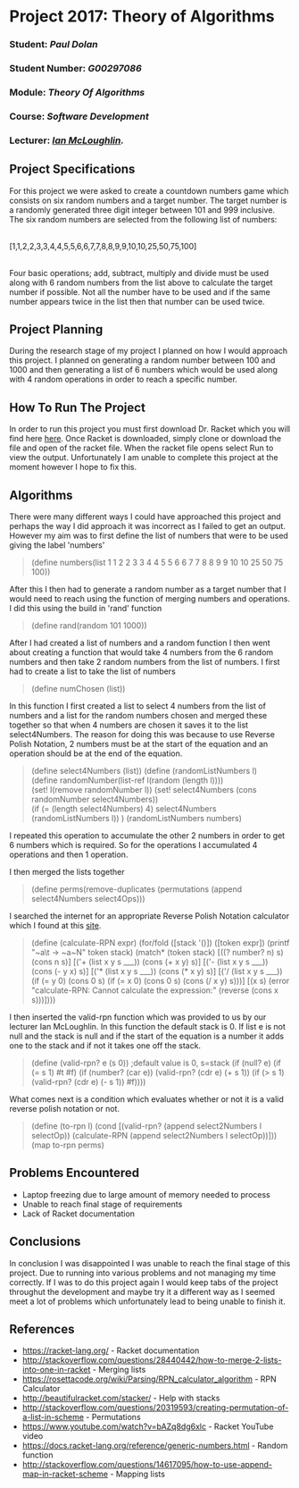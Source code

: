 # Project 2017: Theory of Algorithms

### Student: *Paul Dolan*    
### Student Number: *G00297086*    
### Module: *Theory Of Algorithms*
### Course: *Software Development*
### Lecturer: *[Ian McLoughlin](https://ianmcloughlin.github.io).*

## Project Specifications
For this project we were asked to create a countdown numbers game which consists on six random numbers and a target number. The target number is a randomly generated three digit integer between 101 and 999 inclusive. The six random numbers are selected from the following list of numbers: 

<br> [1,1,2,2,3,3,4,4,5,5,6,6,7,7,8,8,9,9,10,10,25,50,75,100] 

<br> Four basic operations; add, subtract, multiply and divide must be used along with 6 random numbers from the list above to calculate the target number if possible. Not all the number have to be used and if the same number appears twice in the list then that number can be used twice. 

## Project Planning
During the research stage of my project I planned on how I would approach this project. I planned on generating a random number between 100 and 1000 and then generating a list of 6 numbers which would be used along with 4 random operations in order to reach a specific number.

## How To Run The Project
In order to run this project you must first download Dr. Racket which you will find here [here](https://racket-lang.org/). Once Racket is downloaded, simply clone or download the file and open of the racket file. When the racket file opens select Run to view the output. Unfortunately I am unable to complete this project at the moment however I hope to fix this.

## Algorithms
There were many different ways I could have approached this project and perhaps the way I did approach it was incorrect as I failed to get an output.
However my aim was to first define the list of numbers that were to be used giving the label 'numbers'

> (define numbers(list 1 1 2 2 3 3 4 4 5 5 6 6 7 7 8 8 9 9 10 10 25 50 75 100))

After this I then had to generate a random number as a target number that I would need to reach using the function of merging numbers and operations. I did this using the build in 'rand' function

> (define rand(random 101 1000))

After I had created a list of numbers and a random function I then went about creating a function that would take 4 numbers from the 6 random numbers and then take 2 random numbers from the list of numbers. I first had to create a list to take the list of numbers 

>(define numChosen (list))

In this function I first created a list to select 4 numbers from the list of numbers and a list for the random numbers chosen and merged these together so that when 4 numbers are chosen it saves it to the list select4Numbers. The reason for doing this was because to use Reverse Polish Notation, 2 numbers must be at the start of the equation and an operation should be at the end of the equation. 

>(define select4Numbers (list))
(define (randomListNumbers l)  
  (define randomNumber(list-ref l(random (length l))))  
  (set! l(remove randomNumber l)) 
  (set! select4Numbers (cons randomNumber select4Numbers))  
  (if (= (length select4Numbers) 4)
     select4Numbers 
      (randomListNumbers l))
)
(randomListNumbers numbers)
  
I repeated this operation to accumulate the other 2 numbers in order to get 6 numbers which is required. So for the operations I accumulated 4 operations and then 1 operation.

I then merged the lists together
> (define perms(remove-duplicates (permutations (append select4Numbers select4Ops)))

I searched the internet for an appropriate Reverse Polish Notation calculator which I found at this [site](sitehttps://rosettacode.org/wiki/Parsing/RPN_calculator_algorithm).

>(define (calculate-RPN expr)
  (for/fold ([stack '()]) ([token expr])
    (printf "~a\t -> ~a~N" token stack)
    (match* (token stack)
     [((? number? n) s) (cons n s)]
     [('+ (list x y s ___)) (cons (+ x y) s)]
     [('- (list x y s ___)) (cons (- y x) s)]
     [('* (list x y s ___)) (cons (* x y) s)]
       [('/ (list x y s ___)) (if (= y 0)
                                (cons 0 s)
                                (if (= x 0)
                                    (cons 0 s)
                                    (cons (/ x y) s)))]
     [(x s) (error "calculate-RPN: Cannot calculate the expression:" 
                   (reverse (cons x s)))])))

I then inserted the valid-rpn function which was provided to us by our lecturer Ian McLoughlin. In this function the default stack is 0. If list e is not null and the stack is null and if the start of the equation is a number it adds one to the stack and if not it takes one off the stack. 

>(define (valid-rpn? e (s 0)) ;default value is 0, s=stack
  (if (null? e)
      (if (= s 1) #t #f)
      (if (number? (car e))
          (valid-rpn? (cdr e) (+ s 1))
      (if (> s 1)
          (valid-rpn? (cdr e) (- s 1))
          #f))))

What comes next is a condition which evaluates whether or not it is a valid reverse polish notation or not.

>(define (to-rpn l)
  (cond [(valid-rpn? (append select2Numbers l selectOp))
   (calculate-RPN (append select2Numbers l selectOp))]))
(map to-rpn perms)

## Problems Encountered
- Laptop freezing due to large amount of memory needed to process
- Unable to reach final stage of requirements
- Lack of Racket documentation

## Conclusions
In conclusion I was disappointed I was unable to reach the final stage of this project. Due to running into various problems and not managing my time correctly. If I was to do this project again I would keep tabs of the project throughut the development and maybe try it a different way as I seemed meet a lot of problems which unfortunately lead to being unable to finish it.

## References
- https://racket-lang.org/ - Racket documentation
- http://stackoverflow.com/questions/28440442/how-to-merge-2-lists-into-one-in-racket - Merging lists
- https://rosettacode.org/wiki/Parsing/RPN_calculator_algorithm - RPN Calculator
- http://beautifulracket.com/stacker/ - Help with stacks
- http://stackoverflow.com/questions/20319593/creating-permutation-of-a-list-in-scheme - Permutations
- https://www.youtube.com/watch?v=bAZq8dg6xlc - Racket YouTube video
- https://docs.racket-lang.org/reference/generic-numbers.html - Random function
- http://stackoverflow.com/questions/14617095/how-to-use-append-map-in-racket-scheme - Mapping lists
